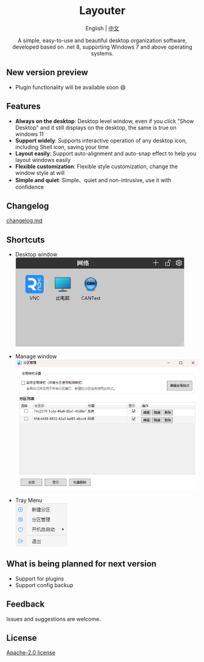 ﻿<div align="center">

<h1>Layouter</h1>
<p align="center">English | <a href="./readme_cn.md">中文</a> </p>

<p>A simple, easy-to-use and beautiful desktop organization software, developed based on .net 8, supporting Windows 7 and above operating systems.</p>

</div>

## New version preview
- Plugin functionality will be available soon :smile:

## Features

- **Always on the desktop**: Desktop level window, even if you click "Show Desktop" and it still displays on the desktop, the same is true on windows 11
- **Support widely**: Supports interactive operation of any desktop icon, including Shell icon, saving your time
- **Layout easily**: Support auto-alignment and auto-snap effect to help you layout windows easily
- **Flexible customization**: Flexible style customization, change the window style at will
- **Simple and quiet**: Simple、quiet and non-intrusive, use it with confidence

## Changelog
[changelog.md](./changelog.md)

## Shortcuts

- Desktop window  
![screenshot](./images/01.png)

- Manage window  
![screenshot](./images/02.png)

- Tray Menu  
![screenshot](./images/03.png)

## What is being planned for next version

- Support for plugins
- Support config backup

## Feedback

Issues and suggestions are welcome.

## License

[Apache-2.0 license](LICENSE)